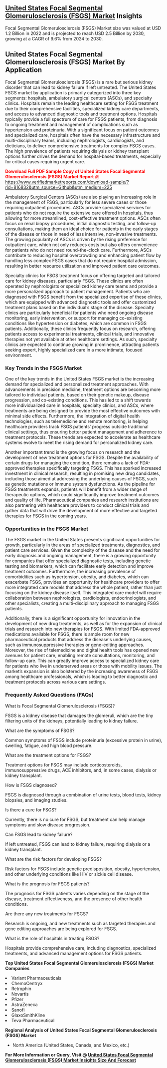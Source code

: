 <h2><a href="https://www.verifiedmarketreports.com/download-sample/?rid=816832&amp;utm_source=Github&amp;utm_medium=225" target="_blank">United States Focal Segmental Glomerulosclerosis (FSGS) Market</a> Insights</h2><p>Focal Segmental Glomerulosclerosis (FSGS) Market size was valued at USD 1.2 Billion in 2022 and is projected to reach USD 2.5 Billion by 2030, growing at a CAGR of 9.6% from 2024 to 2030.</p><p><h2>United States Focal Segmental Glomerulosclerosis (FSGS) Market By Application</h2> <p>Focal Segmental Glomerulosclerosis (FSGS) is a rare but serious kidney disorder that can lead to kidney failure if left untreated. The United States FSGS market by application is primarily categorized into three key segments: hospitals, ambulatory surgical centers (ASCs), and specialty clinics. Hospitals remain the leading healthcare setting for FSGS treatment due to their comprehensive facilities, specialized kidney care departments, and access to advanced diagnostic tools and treatment options. Hospitals typically provide a full spectrum of care for FSGS patients, from diagnosis to ongoing treatment and management of complications such as hypertension and proteinuria. With a significant focus on patient outcomes and specialized care, hospitals often have the necessary infrastructure and multi-disciplinary teams, including nephrologists, cardiologists, and dieticians, to deliver comprehensive treatments for complex FSGS cases. The high prevalence of patients requiring dialysis or kidney transplant options further drives the demand for hospital-based treatments, especially for critical cases requiring urgent care.</p> <p><p><span class=""><span style="color: #ff0000;"><strong>Download Full PDF Sample Copy of United States Focal Segmental Glomerulosclerosis (FSGS) Market Report</strong> @ </span><a href="https://www.verifiedmarketreports.com/download-sample/?rid=816832&amp;utm_source=Github&amp;utm_medium=225" target="_blank">https://www.verifiedmarketreports.com/download-sample/?rid=816832&amp;utm_source=Github&amp;utm_medium=225</a></span></p></p> <p>Ambulatory Surgical Centers (ASCs) are also playing an increasing role in the management of FSGS, particularly for less severe cases or those requiring outpatient procedures. ASCs provide specialized services for patients who do not require the extensive care offered in hospitals, thus allowing for more streamlined, cost-effective treatment options. ASCs often focus on renal biopsy procedures, initial diagnostic testing, and follow-up consultations, making them an ideal choice for patients in the early stages of the disease or those in need of less intensive, non-invasive treatments. The growing popularity of ASCs is driven by the rising preference for outpatient care, which not only reduces costs but also offers convenience for patients who do not need round-the-clock care. Furthermore, ASCs contribute to reducing hospital overcrowding and enhancing patient flow by handling less complex FSGS cases that do not require hospital admission, resulting in better resource utilization and improved patient care outcomes.</p> <p>Specialty clinics for FSGS treatment focus on offering targeted and tailored care for kidney diseases, particularly FSGS. These clinics are often operated by nephrologists or specialized kidney care teams and provide a more personalized approach to patient management. Patients who are diagnosed with FSGS benefit from the specialized expertise of these clinics, which are equipped with advanced diagnostic tools and offer customized treatment plans based on the individual’s stage of the disease. Specialty clinics are particularly beneficial for patients who need ongoing disease monitoring, early intervention, or support for managing co-existing conditions like hypertension or diabetes, which are common in FSGS patients. Additionally, these clinics frequently focus on research, offering patients access to experimental treatments, clinical trials, and innovative therapies not yet available at other healthcare settings. As such, specialty clinics are expected to continue growing in prominence, attracting patients seeking expert, highly specialized care in a more intimate, focused environment.</p> <h3>Key Trends in the FSGS Market</h3> <p>One of the key trends in the United States FSGS market is the increasing demand for specialized and personalized treatment approaches. With advancements in precision medicine, treatment options are becoming more tailored to individual patients, based on their genetic makeup, disease progression, and co-existing conditions. This has led to a shift towards more individualized care in hospitals, specialty clinics, and ASCs, where treatments are being designed to provide the most effective outcomes with minimal side effects. Furthermore, the integration of digital health technologies, such as telemedicine and remote monitoring, is helping healthcare providers track FSGS patients’ progress outside traditional clinical settings, thus ensuring better patient management and adherence to treatment protocols. These trends are expected to accelerate as healthcare systems evolve to meet the rising demand for personalized kidney care.</p> <p>Another important trend is the growing focus on research and the development of new treatment options for FSGS. Despite the availability of certain drugs for managing the condition, there remains a lack of FDA-approved therapies specifically targeting FSGS. This has sparked increased investment in clinical research, resulting in promising new drug candidates, including those aimed at addressing the underlying causes of FSGS, such as genetic mutations or immune system dysfunctions. As the pipeline for FSGS treatments expands, patients will benefit from a wider range of therapeutic options, which could significantly improve treatment outcomes and quality of life. Pharmaceutical companies and research institutions are also partnering with healthcare providers to conduct clinical trials and gather data that will drive the development of more effective and targeted therapies for FSGS in the coming years.</p> <h3>Opportunities in the FSGS Market</h3> <p>The FSGS market in the United States presents significant opportunities for growth, particularly in the areas of specialized treatments, diagnostics, and patient care services. Given the complexity of the disease and the need for early diagnosis and ongoing management, there is a growing opportunity for companies that offer specialized diagnostic tests, including genetic testing and biomarkers, which can facilitate early detection and improve treatment outcomes. Furthermore, the increasing prevalence of comorbidities such as hypertension, obesity, and diabetes, which can exacerbate FSGS, provides an opportunity for healthcare providers to offer more integrated care models that address the whole patient, rather than just focusing on the kidney disease itself. This integrated care model will require collaboration between nephrologists, cardiologists, endocrinologists, and other specialists, creating a multi-disciplinary approach to managing FSGS patients.</p> <p>Additionally, there is a significant opportunity for innovation in the development of new drug treatments, as well as for the expansion of clinical trials and research into new therapies for FSGS. With limited FDA-approved medications available for FSGS, there is ample room for new pharmaceutical products that address the disease's underlying causes, such as immunosuppressive therapies or gene-editing approaches. Moreover, the rise of telemedicine and digital health tools has opened new avenues for patient care, enabling remote consultations, monitoring, and follow-up care. This can greatly improve access to specialized kidney care for patients who live in underserved areas or those with mobility issues. The market’s expansion is also bolstered by the increasing awareness of FSGS among healthcare professionals, which is leading to better diagnostic and treatment protocols across various care settings.</p> <h3>Frequently Asked Questions (FAQs)</h3> <p>What is Focal Segmental Glomerulosclerosis (FSGS)?</p> <p>FSGS is a kidney disease that damages the glomeruli, which are the tiny filtering units of the kidneys, potentially leading to kidney failure.</p> <p>What are the symptoms of FSGS?</p> <p>Common symptoms of FSGS include proteinuria (excessive protein in urine), swelling, fatigue, and high blood pressure.</p> <p>What are the treatment options for FSGS?</p> <p>Treatment options for FSGS may include corticosteroids, immunosuppressive drugs, ACE inhibitors, and, in some cases, dialysis or kidney transplant.</p> <p>How is FSGS diagnosed?</p> <p>FSGS is diagnosed through a combination of urine tests, blood tests, kidney biopsies, and imaging studies.</p> <p>Is there a cure for FSGS?</p> <p>Currently, there is no cure for FSGS, but treatment can help manage symptoms and slow disease progression.</p> <p>Can FSGS lead to kidney failure?</p> <p>If left untreated, FSGS can lead to kidney failure, requiring dialysis or a kidney transplant.</p> <p>What are the risk factors for developing FSGS?</p> <p>Risk factors for FSGS include genetic predisposition, obesity, hypertension, and other underlying conditions like HIV or sickle cell disease.</p> <p>What is the prognosis for FSGS patients?</p> <p>The prognosis for FSGS patients varies depending on the stage of the disease, treatment effectiveness, and the presence of other health conditions.</p> <p>Are there any new treatments for FSGS?</p> <p>Research is ongoing, and new treatments such as targeted therapies and gene editing approaches are being explored for FSGS.</p> <p>What is the role of hospitals in treating FSGS?</p> <p>Hospitals provide comprehensive care, including diagnostics, specialized treatments, and advanced management options for FSGS patients.</p> </p><p><strong>Top United States Focal Segmental Glomerulosclerosis (FSGS) Market Companies</strong></p><div data-test-id=""><p><li>Variant Pharmaceuticals</li><li> ChemoCentryx</li><li> Retrophin</li><li> Novartis</li><li> Pfizer</li><li> AstraZeneca</li><li> Sanofi</li><li> GlaxoSmithKline</li><li> Teva Pharmaceutical</li></p><div><strong>Regional Analysis of&nbsp;United States Focal Segmental Glomerulosclerosis (FSGS) Market</strong></div><ul><li dir="ltr"><p dir="ltr">North America&nbsp;(United States, Canada, and Mexico, etc.)</p></li></ul><p><strong>For More Information or Query, Visit @&nbsp;</strong><strong><a href="https://www.verifiedmarketreports.com/product/focal-segmental-glomerulosclerosis-fsgs-market/?utm_source=Github&amp;utm_medium=225" target="_blank">United States Focal Segmental Glomerulosclerosis (FSGS) Market Insights Size And Forecast</a></strong></p></div>
